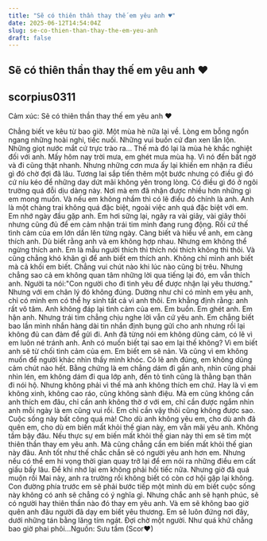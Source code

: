 ```yaml
---
title: "Sẽ có thiên thần thay thế em yêu anh ♥"
date: 2025-06-12T14:54:04Z
slug: se-co-thien-than-thay-the-em-yeu-anh
draft: false
---
```


## Sẽ có thiên thần thay thế em yêu anh ♥

## scorpius0311

Cảm xúc: Sẽ có thiên thần thay thế em yêu anh ♥
 
 
 
 
Chẳng biết ve kêu từ bao giờ. Một mùa hè nữa lại về. Lòng em bỗng ngổn ngang những hoài nghi, tiếc nuối. Những vui buồn cứ đan xen lẫn lộn. Những giọt nước mắt cứ trực trào ra...
Thế mà đó lại là mùa hè khắc nghiệt đối với anh. Mấy hôm nay trời mưa, em ghét mưa mùa hạ. Vì nó đến bất ngờ và đi cũng thật nhanh. Nhưng những cơn mưa ấy lại khiến em nhận ra điều gì đó chờ đợi đã lâu. Tương lai sắp tiến thêm một bước nhưng có điều gì đó cứ níu kéo để những day dứt mãi không yên trong lòng. Có điều gì đó ở ngôi trường quá đỗi dịu dàng này. Nơi mà em đã nhận được nhiều hơn những gì em mong muốn.
Và nếu em không nhầm thì có lẽ điều đó chính là anh. Anh là một chàng trai không quá đặc biệt, ngoài việc anh quá đặc biệt với em. Em nhớ ngày đầu gặp anh. Em hơi sững lại, ngây ra vài giây, vài giây thôi nhưng cũng đủ để em cảm nhận trái tim mình đang rung động. Rồi cứ thế tình cảm của em lớn dần lên từng ngày.
Càng biết và hiểu về anh, em càng thích anh. Dù biết rằng anh và em không hợp nhau. Nhưng em không thể ngừng thích anh. Em là mẫu người thích thì thích nói thích không thì thôi. Và cũng chẳng khó khăn gì để anh biết em thích anh. Không chỉ mình anh biết mà cả khối em biết. Chẳng vui chút nào khi lúc nào cũng bị trêu. Nhưng chẳng sao cả em không quan tâm những lời qua tiếng lại đó, em vẫn thích anh.
Người ta nói:"Con người cho đi tình yêu để được nhận lại yêu thương." Nhưng với em chân lý đó không đúng. Dường như chỉ có mình em yêu anh, chỉ có mình em có thể hy sinh tất cả vì anh thôi. Em khẳng định rằng: anh rất vô tâm. Anh không đáp lại tình cảm của em. Em buồn. Em ghét anh. Em hận anh. Nhưng trái tim chẳng chịu nghe lời vẫn cứ yêu anh.
Em chẳng biết bao lần mình nhắn hàng dài tin nhắn định bụng gửi cho anh nhưng rồi lại không đủ can đảm để gửi đi. Anh đã từng nói em không dũng cảm, có lẽ vì em luôn né tránh anh. Anh có muốn biết tại sao em lại thế không? Vì em biết anh sẽ từ chối tình cảm của em. Em biết em sẽ nản. Và cũng vì em không muốn để người khác nhìn thấy mình khóc.
Có lẽ anh đúng, em không dũng cảm chút nào hết. Bằng chứng là em chẳng dám đi gần anh, nhìn cũng phải nhìn lén, em không dám đi qua lớp anh, đến tỏ tình cũng là thằng bạn thân đi nói hộ. Nhưng không phải vì thế mà anh không thích em chứ. Hay là vì em không xinh, không cao ráo, cũng không sành điệu. Mà em cũng không cần anh thích em đâu,  chỉ cần anh không thờ ơ với em,  chỉ cần được ngắm nhìn anh mỗi ngày là em cũng vui rồi. Em chỉ cần vậy thôi cũng không được sao. Cuộc sống này bất công quá mà!
Cho dù anh không yêu em, cho dù anh đã quên em, cho dù em biến mất khỏi thế gian này, em vẫn mãi yêu anh. Không tầm bậy đâu. Nếu thực sự em biến mất khỏi thế gian này thì em sẽ tìm một thiên thần thay em yêu anh. Mà cũng chẳng cần em biến mất khỏi thế gian này đâu. Anh tốt như thế chắc chắn sẽ có người yêu anh hơn em. Nhưng nếu có thể em hi vọng thời gian quay trở lại để em nói ra những điều em cất giấu bấy lâu. Để khi nhớ lại em không phải hối tiếc nữa. Nhưng giờ đã quá muộn rồi
Mai này, anh ra trường rồi không biết có còn cơ hội gặp lại không.
Con đường phía trước em sẽ phải bước tiếp một mình dù em biết cuộc sống này không có anh sẽ chẳng có ý nghĩa gì. Nhưng chắc anh sẽ hạnh phúc, sẽ có người hay thiên thần nào đó thay em yêu anh. Và em sẽ không bao giờ quên anh đâu người đã dạy em biết yêu thương. Em sẽ luôn đứng nơi đây, dưới những tán bằng lăng tím ngát. Đợi chờ một người. Như quá khứ chẳng bao giờ phai phôi...Nguồn: Sưu tầm (Scor♥)